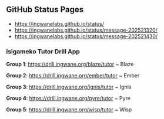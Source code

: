 ## GitHub Status Pages

- https://ingwanelabs.github.io/status/
- https://ingwanelabs.github.io/status/message-202521320/
- https://ingwanelabs.github.io/status/message-202521430/

### isigameko Tutor Drill App

**Group 1**: https://drill.ingwane.org/blaze/tutor ~ Blaze

**Group 2**: https://drill.ingwane.org/ember/tutor ~ Ember

**Group 3**: https://drill.ingwane.org/ignis/tutor ~ Ignis

**Group 4**: https://drill.ingwane.org/pyre/tutor ~ Pyre

**Group 5**: https://drill.ingwane.org/wisp/tutor ~ Wisp
